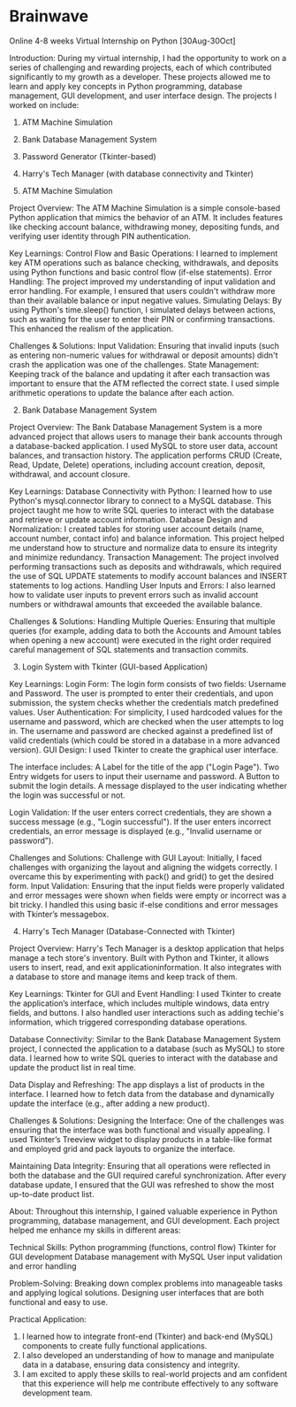 # Brainwave
Online 4-8 weeks Virtual Internship on Python [30Aug-30Oct]

Introduction:
During my virtual internship, I had the opportunity to work on a series of challenging and rewarding projects, each of which contributed significantly to my growth as a developer. These projects allowed me to learn and apply key concepts in Python programming, database management, GUI development, and user interface design. The projects I worked on include:

1. ATM Machine Simulation
2. Bank Database Management System
3. Password Generator (Tkinter-based)
4. Harry's Tech Manager (with database connectivity and Tkinter)


1. ATM Machine Simulation

Project Overview:
The ATM Machine Simulation is a simple console-based Python application that mimics the behavior of an ATM. It includes features like checking account balance, withdrawing money, depositing funds, and verifying user identity through PIN authentication.

Key Learnings:
Control Flow and Basic Operations: I learned to implement key ATM operations such as balance checking, withdrawals, and deposits using Python functions and basic control flow (if-else statements).
Error Handling: The project improved my understanding of input validation and error handling. For example, I ensured that users couldn't withdraw more than their available balance or input negative values.
Simulating Delays: By using Python's time.sleep() function, I simulated delays between actions, such as waiting for the user to enter their PIN or confirming transactions. This enhanced the realism of the application.

Challenges & Solutions:
Input Validation: Ensuring that invalid inputs (such as entering non-numeric values for withdrawal or deposit amounts) didn't crash the application was one of the challenges.
State Management: Keeping track of the balance and updating it after each transaction was important to ensure that the ATM reflected the correct state. I used simple arithmetic operations to update the balance after each action.

2. Bank Database Management System

Project Overview:
The Bank Database Management System is a more advanced project that allows users to manage their bank accounts through a database-backed application. I used MySQL to store user data, account balances, and transaction history. The application performs CRUD (Create, Read, Update, Delete) operations, including account creation, deposit, withdrawal, and account closure.

Key Learnings:
Database Connectivity with Python: I learned how to use Python's mysql.connector library to connect to a MySQL database. This project taught me how to write SQL queries to interact with the database and retrieve or update account information.
Database Design and Normalization: I created tables for storing user account details (name, account number, contact info) and balance information. This project helped me understand how to structure and normalize data to ensure its integrity and minimize redundancy.
Transaction Management: The project involved performing transactions such as deposits and withdrawals, which required the use of SQL UPDATE statements to modify account balances and INSERT statements to log actions.
Handling User Inputs and Errors: I also learned how to validate user inputs to prevent errors such as invalid account numbers or withdrawal amounts that exceeded the available balance.

Challenges & Solutions:
Handling Multiple Queries: Ensuring that multiple queries (for example, adding data to both the Accounts and Amount tables when opening a new account) were executed in the right order required careful management of SQL statements and transaction commits.

3. Login System with Tkinter (GUI-based Application)

Key Learnings:
Login Form: The login form consists of two fields: Username and Password. The user is prompted to enter their credentials, and upon submission, the system checks whether the credentials match predefined values.
User Authentication: For simplicity, I used hardcoded values for the username and password, which are checked when the user attempts to log in.
The username and password are checked against a predefined list of valid credentials (which could be stored in a database in a more advanced version).
GUI Design: I used Tkinter to create the graphical user interface.

The interface includes:
A Label for the title of the app ("Login Page").
Two Entry widgets for users to input their username and password.
A Button to submit the login details.
A message displayed to the user indicating whether the login was successful or not.

Login Validation:
If the user enters correct credentials, they are shown a success message (e.g., "Login successful").
If the user enters incorrect credentials, an error message is displayed (e.g., "Invalid username or password").

Challenges and Solutions:
Challenge with GUI Layout: Initially, I faced challenges with organizing the layout and aligning the widgets correctly. I overcame this by experimenting with pack() and grid() to get the desired form.
Input Validation: Ensuring that the input fields were properly validated and error messages were shown when fields were empty or incorrect was a bit tricky. I handled this using basic if-else conditions and error messages with Tkinter’s messagebox.

4. Harry's Tech Manager (Database-Connected with Tkinter)

Project Overview:
Harry's Tech Manager is a desktop application that helps manage a tech store's inventory. Built with Python and Tkinter, it allows users to insert, read, and exit applicationinformation. It also integrates with a database to store and manage items and keep track of them.

Key Learnings:
Tkinter for GUI and Event Handling: I used Tkinter to create the application’s interface, which includes multiple windows, data entry fields, and buttons. I also handled user interactions such as adding techie's information, which triggered corresponding database operations.

Database Connectivity: Similar to the Bank Database Management System project, I connected the application to a database (such as MySQL) to store data. I learned how to write SQL queries to interact with the database and update the product list in real time.

Data Display and Refreshing: The app displays a list of products in the interface. I learned how to fetch data from the database and dynamically update the interface (e.g., after adding a new product).

Challenges & Solutions:
Designing the Interface: One of the challenges was ensuring that the interface was both functional and visually appealing. I used Tkinter’s Treeview widget to display products in a table-like format and employed grid and pack layouts to organize the interface.

Maintaining Data Integrity: Ensuring that all operations were reflected in both the database and the GUI required careful synchronization. After every database update, I ensured that the GUI was refreshed to show the most up-to-date product list.

About:
Throughout this internship, I gained valuable experience in Python programming, database management, and GUI development. Each project helped me enhance my skills in different areas:

Technical Skills:
Python programming (functions, control flow)
Tkinter for GUI development
Database management with MySQL
User input validation and error handling

Problem-Solving:
Breaking down complex problems into manageable tasks and applying logical solutions.
Designing user interfaces that are both functional and easy to use.

Practical Application:
1. I learned how to integrate front-end (Tkinter) and back-end (MySQL) components to create fully functional applications.
2. I also developed an understanding of how to manage and manipulate data in a database, ensuring data consistency and integrity.
3. I am excited to apply these skills to real-world projects and am confident that this experience will help me contribute effectively to any software development team.
